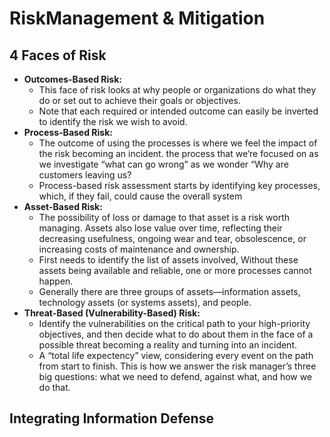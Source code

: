 # RiskManagement & Mitigation
## 4 Faces of Risk
  - <b>Outcomes-Based Risk:</b>
    - This face of risk looks at why people or organizations do what they do or set out to achieve their goals or objectives.
    - Note that each required or intended outcome can easily be inverted to identify the risk we wish to avoid. 
  - <b>Process-Based Risk:</b>
    - The outcome of using the processes is where we feel the impact of the risk becoming an incident. the process that we’re focused on as we investigate “what can go wrong” as we wonder “Why are customers leaving us?
    - Process-based risk assessment starts by identifying key processes, which, if they fail, could cause the overall system
  - <b>Asset-Based Risk:</b>
    - The possibility of loss or damage to that asset is a risk worth managing. Assets also lose value over time, reflecting their decreasing usefulness, ongoing wear and tear, obsolescence, or increasing costs of maintenance and ownership.
    - First needs to identify the list of assets involved, Without these assets being available and reliable, one or more processes cannot happen. 
    - Generally there are three groups of assets—information assets, technology assets (or systems assets), and people.
  - <b>Threat-Based (Vulnerability-Based) Risk:</b>
    - Identify the vulnerabilities on the critical path to your high-priority objectives, and then decide what to do about them in the face of a possible threat becoming a reality and turning into an incident.
    - A “total life expectency” view, considering every event on the path from start to finish. This is how we answer the risk manager’s three big questions: what we need to defend, against what, and how we do that.
    
## Integrating Information Defense 

  
 
